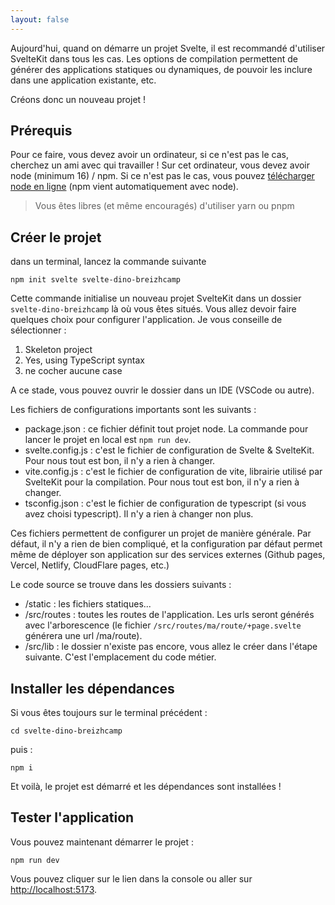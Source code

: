 ```yaml
---
layout: false
---
```


Aujourd'hui, quand on démarre un projet Svelte, il est recommandé d'utiliser SvelteKit dans tous les cas. Les options de compilation permettent de générer des applications statiques ou dynamiques, de pouvoir les inclure dans une application existante, etc.

Créons donc un nouveau projet !

## Prérequis

Pour ce faire, vous devez avoir un ordinateur, si ce n'est pas le cas, cherchez un ami avec qui travailler ! Sur cet ordinateur, vous devez avoir node (minimum 16) / npm. Si ce n'est pas le cas, vous pouvez [télécharger node en ligne](https://nodejs.org/en) (npm vient automatiquement avec node).

> Vous êtes libres (et même encouragés) d'utiliser yarn ou pnpm

## Créer le projet

dans un terminal, lancez la commande suivante

```
npm init svelte svelte-dino-breizhcamp
```

Cette commande initialise un nouveau projet SvelteKit dans un dossier `svelte-dino-breizhcamp` là où vous êtes situés. Vous allez devoir faire quelques choix pour configurer l'application. Je vous conseille de sélectionner :

1. Skeleton project
2. Yes, using TypeScript syntax
3. ne cocher aucune case

A ce stade, vous pouvez ouvrir le dossier dans un IDE (VSCode ou autre).

Les fichiers de configurations importants sont les suivants :

- package.json : ce fichier définit tout projet node. La commande pour lancer le projet en local est `npm run dev`.
- svelte.config.js : c'est le fichier de configuration de Svelte & SvelteKit. Pour nous tout est bon, il n'y a rien à changer.
- vite.config.js : c'est le fichier de configuration de vite, librairie utilisé par SvelteKit pour la compilation. Pour nous tout est bon, il n'y a rien à changer.
- tsconfig.json : c'est le fichier de configuration de typescript (si vous avez choisi typescript). Il n'y a rien à changer non plus.

Ces fichiers permettent de configurer un projet de manière générale. Par défaut, il n'y a rien de bien compliqué, et la configuration par défaut permet même de déployer son application sur des services externes (Github pages, Vercel, Netlify, CloudFlare pages, etc.)

Le code source se trouve dans les dossiers suivants :

- /static : les fichiers statiques...
- /src/routes : toutes les routes de l'application. Les urls seront générés avec l'arborescence (le fichier `/src/routes/ma/route/+page.svelte` générera une url /ma/route).
- /src/lib : le dossier n'existe pas encore, vous allez le créer dans l'étape suivante. C'est l'emplacement du code métier.

## Installer les dépendances

Si vous êtes toujours sur le terminal précédent :

```
cd svelte-dino-breizhcamp
```

puis :

```
npm i
```

Et voilà, le projet est démarré et les dépendances sont installées !

## Tester l'application

Vous pouvez maintenant démarrer le projet :

```
npm run dev
```

Vous pouvez cliquer sur le lien dans la console ou aller sur <a href="http://localhost:5173" target="_blank">http://localhost:5173</a>.
